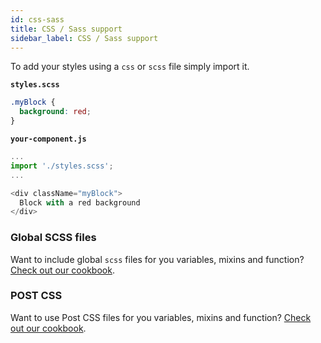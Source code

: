 ```yaml
---
id: css-sass
title: CSS / Sass support
sidebar_label: CSS / Sass support
---
```


To add your styles using a `css` or `scss` file simply import it.

**`styles.scss`**
```css
.myBlock {
  background: red;
}
```

**`your-component.js`**
```js
...
import './styles.scss';
...

<div className="myBlock">
  Block with a red background
</div>
```

### Global SCSS files
Want to include global `scss` files for you variables, mixins and function? [Check out our cookbook](/docs/platform/cookbook/client/scss-global).

### POST CSS
Want to use Post CSS files for you variables, mixins and function? [Check out our cookbook](/docs/platform/cookbook/client/post-css-support).
